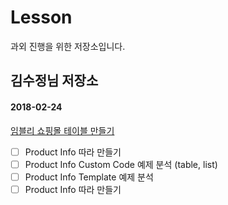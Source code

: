 # Lesson

과외 진행을 위한 저장소입니다.

## 김수정님 저장소

#### 2018-02-24
[임블리 쇼핑몰 테이블 만들기](http://imvely.com/product/detail.html?product_no=14225&cate_no=113&display_group=1)
- [ ] Product Info 따라 만들기
- [ ] Product Info Custom Code 예제 분석 (table, list)
- [ ] Product Info Template 예제 분석
- [ ] Product Info 따라 만들기
